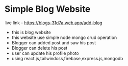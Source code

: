 # Simple Blog Website

live link - https://blogs-31d7a.web.app/add-blog

- this is blog website
- this website use simple node mongo crud operation
- Blogger can added post and saw his post
- Blogger can delete his post
- user can update his profile photo
- using react.js,tailwindcss,firebase,express.js,mongodb
